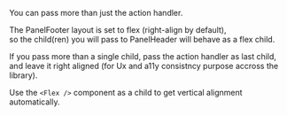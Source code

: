 
You can pass more than just the action handler.

The PanelFooter layout is set to flex (right-align by default),  
so the child(ren) you will pass to PanelHeader will behave as a flex child.

If you pass more than a single child, pass the action handler as last child,  
and leave it right aligned (for Ux and a11y consistncy purpose accross the library).


Use the `<Flex />` component as a child to get vertical alignment automatically.
